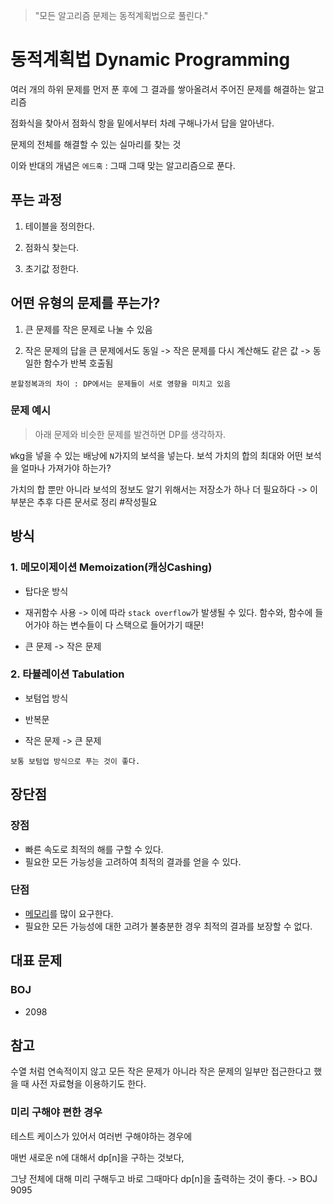 > "모든 알고리즘 문제는 동적계획법으로 풀린다."

# 동적계획법 Dynamic Programming

여러 개의 하위 문제를 먼저 푼 후에 그 결과를 쌓아올려서 주어진 문제를 해결하는 알고리즘

점화식을 찾아서 점화식 항을 밑에서부터 차례 구해나가서 답을 알아낸다.

문제의 전체를 해결할 수 있는 실마리를 찾는 것

이와 반대의 개념은 `에드혹` : 그때 그때 맞는 알고리즘으로 푼다. 

## 푸는 과정
1. 테이블을 정의한다.
   
2. 점화식 찾는다.
   
3. 초기값 정한다.

## 어떤 유형의 문제를 푸는가?
1. 큰 문제를 작은 문제로 나눌 수 있음

2. 작은 문제의 답을 큰 문제에서도 동일 -> 작은 문제를 다시 계산해도 같은 값 -> 동일한 함수가 반복 호출됨

`분할정복과의 차이 : DP에서는 문제들이 서로 영향을 미치고 있음`

### 문제 예시 
> 아래 문제와 비슷한 문제를 발견하면 DP를 생각하자.

`W`kg을 넣을 수 있는 배낭에 `N`가지의 보석을 넣는다. 
보석 가치의 합의 최대와 어떤 보석을 얼마나 가져가야 하는가?

가치의 합 뿐만 아니라 보석의 정보도 알기 위해서는 저장소가 하나 더 필요하다
-> 이부분은 추후 다른 문서로 정리 #작성필요 

## 방식

### 1. 메모이제이션 Memoization(캐싱Cashing)
- 탑다운 방식
  
- 재귀함수 사용 -> 이에 따라 `stack overflow`가 발생될 수 있다.
	  함수와, 함수에 들어가야 하는 변수들이 다 스택으로 들어가기 때문!
	  
- 큰 문제 -> 작은 문제

### 2. 타뷸레이션 Tabulation
- 보텀업 방식
  
- 반복문
  
- 작은 문제 -> 큰 문제

`보통 보텀업 방식으로 푸는 것이 좋다.`

## 장단점
### 장점
- 빠른 속도로 최적의 해를 구할 수 있다.
- 필요한 모든 가능성을 고려하여 최적의 결과를 얻을 수 있다.

### 단점
- [메모리](Memory)를 많이 요구한다.
- 필요한 모든 가능성에 대한 고려가 불충분한 경우 최적의 결과를 보장할 수 없다.

## 대표 문제
### BOJ
- 2098

## 참고 

수열 처럼 연속적이지 않고 모든 작은 문제가 아니라 작은 문제의 일부만 접근한다고 했을 때 사전 자료형을 이용하기도 한다.

### 미리 구해야 편한 경우

테스트 케이스가 있어서 여러번 구해야하는 경우에

매번 새로운 n에 대해서 dp\[n\]을 구하는 것보다,

그냥 전체에 대해 미리 구해두고 바로 그때마다 dp\[n\]을 출력하는 것이 좋다. -> BOJ 9095